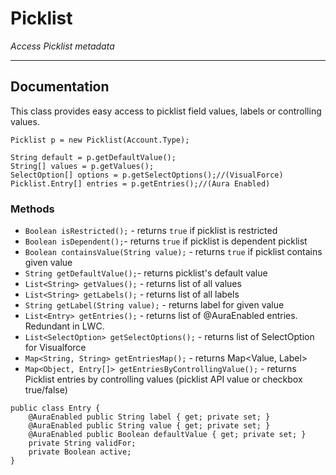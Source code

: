 # Picklist
*Access Picklist metadata*

---
## Documentation
This class provides easy access to picklist field values, labels or controlling values.

```apex | Usage
Picklist p = new Picklist(Account.Type);

String default = p.getDefaultValue();
String[] values = p.getValues();
SelectOption[] options = p.getSelectOptions();//(VisualForce)
Picklist.Entry[] entries = p.getEntries();//(Aura Enabled)
```

### Methods

- `Boolean isRestricted();` - returns `true` if picklist is restricted
- `Boolean isDependent();`- returns `true` if picklist is dependent picklist
- `Boolean containsValue(String value);` - returns `true` if picklist contains given value
- `String getDefaultValue();`- returns picklist's default value
- `List<String> getValues();` - returns list of all values
- `List<String> getLabels();` - returns list of all labels
- `String getLabel(String value);` - returns label for given value
- `List<Entry> getEntries();` - returns list of @AuraEnabled entries. Redundant in LWC.
- `List<SelectOption> getSelectOptions();` - returns list of SelectOption for Visualforce
- `Map<String, String> getEntriesMap();` - returns Map<Value, Label>
- `Map<Object, Entry[]> getEntriesByControllingValue();` - returns Picklist entries by controlling values (picklist API value or checkbox true/false)

```apex | Picklist.Entry class
public class Entry {
    @AuraEnabled public String label { get; private set; }
    @AuraEnabled public String value { get; private set; }
    @AuraEnabled public Boolean defaultValue { get; private set; }
    private String validFor;
    private Boolean active;
}
```